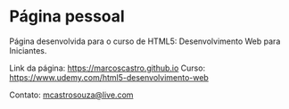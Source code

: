# Página pessoal
Página desenvolvida para o curso de HTML5: Desenvolvimento Web para Iniciantes.

Link da página: https://marcoscastro.github.io
Curso: https://www.udemy.com/html5-desenvolvimento-web

Contato: mcastrosouza@live.com
